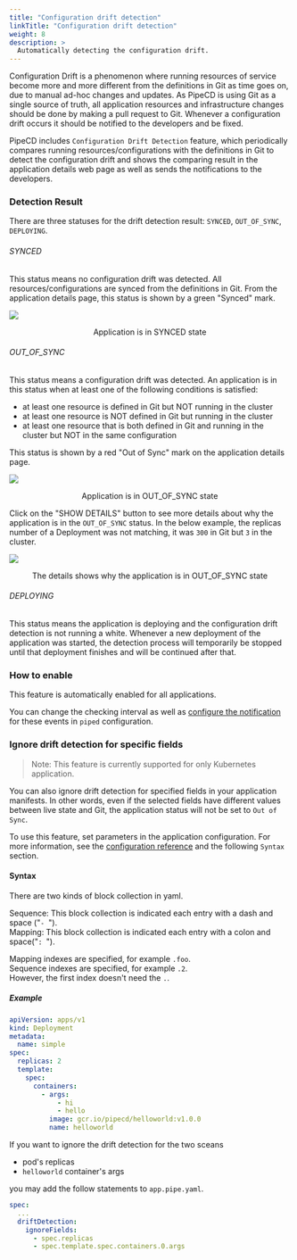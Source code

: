 ```yaml
---
title: "Configuration drift detection"
linkTitle: "Configuration drift detection"
weight: 8
description: >
  Automatically detecting the configuration drift.
---
```


Configuration Drift is a phenomenon where running resources of service become more and more different from the definitions in Git as time goes on, due to manual ad-hoc changes and updates.
As PipeCD is using Git as a single source of truth, all application resources and infrastructure changes should be done by making a pull request to Git. Whenever a configuration drift occurs it should be notified to the developers and be fixed.

PipeCD includes `Configuration Drift Detection` feature, which periodically compares running resources/configurations with the definitions in Git to detect the configuration drift and shows the comparing result in the application details web page as well as sends the notifications to the developers.

### Detection Result
There are three statuses for the drift detection result: `SYNCED`, `OUT_OF_SYNC`, `DEPLOYING`.

###### SYNCED

This status means no configuration drift was detected. All resources/configurations are synced from the definitions in Git. From the application details page, this status is shown by a green "Synced" mark.

![](/images/application-synced.png)
<p style="text-align: center;">
Application is in SYNCED state
</p>

###### OUT_OF_SYNC

This status means a configuration drift was detected. An application is in this status when at least one of the following conditions is satisfied:
- at least one resource is defined in Git but NOT running in the cluster
- at least one resource is NOT defined in Git but running in the cluster
- at least one resource that is both defined in Git and running in the cluster but NOT in the same configuration

This status is shown by a red "Out of Sync" mark on the application details page.

![](/images/application-out-of-sync.png)
<p style="text-align: center;">
Application is in OUT_OF_SYNC state
</p>

Click on the "SHOW DETAILS" button to see more details about why the application is in the `OUT_OF_SYNC` status. In the below example, the replicas number of a Deployment was not matching, it was `300` in Git but `3` in the cluster.

![](/images/application-out-of-sync-details.png)
<p style="text-align: center;">
The details shows why the application is in OUT_OF_SYNC state
</p>

###### DEPLOYING

This status means the application is deploying and the configuration drift detection is not running a white. Whenever a new deployment of the application was started, the detection process will temporarily be stopped until that deployment finishes and will be continued after that.

### How to enable

This feature is automatically enabled for all applications.

You can change the checking interval as well as [configure the notification](../../managing-piped/configuring-notifications/) for these events in `piped` configuration.

### Ignore drift detection for specific fields

>  Note: This feature is currently supported for only Kubernetes application.  

You can also ignore drift detection for specified fields in your application manifests. In other words, even if the selected fields have different values between live state and Git, the application status will not be set to `Out of Sync`.

To use this feature, set parameters in the application configuration. For more information, see the [configuration reference](../../configuration-reference/#driftdetection) and the following `Syntax` section.

#### Syntax
There are two kinds of block collection in yaml.

Sequence: This block collection is indicated each entry with a dash and space ("`- `").  
Mapping: This block collection is indicated each entry with a colon and space("`: `").

Mapping indexes are specified, for example `.foo`.  
Sequence indexes are specified, for example `.2`.  
However, the first index doesn't need the `.`.

##### Example
```yaml
apiVersion: apps/v1
kind: Deployment
metadata:
  name: simple
spec:
  replicas: 2
  template:
    spec:
      containers:
        - args:
            - hi
            - hello
          image: gcr.io/pipecd/helloworld:v1.0.0
          name: helloworld
```

If you want to ignore the drift detection for the two sceans
- pod's replicas
- `helloworld` container's args

you may add the follow statements to `app.pipe.yaml`.
```yaml
spec:
  ...
  driftDetection:
    ignoreFields:
      - spec.replicas
      - spec.template.spec.containers.0.args
```

